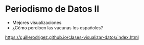 # Periodismo de Datos II

- Mejores visualizaciones
- ¿Cómo perciben las vacunas los españoles?

https://guillerodrigez.github.io/clases-visualizar-datos/index.html
